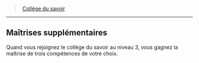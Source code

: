 ﻿---
!GenericItem
Name: Maîtrises supplémentaires
Id: bard_knowledge_hd.md#maîtrises-supplémentaires
ParentLink: bard_knowledge_hd.md#collège-du-savoir
ParentName: Collège du savoir
NameLevel: 2
Attributes: {}
AttributesDictionary: >+
  {}

---
> [Collège du savoir](hd_bard_knowledge.md)

---

## Maîtrises supplémentaires

Quand vous rejoignez le collège du savoir au niveau 3, vous gagnez la maîtrise de trois compétences de votre choix.

